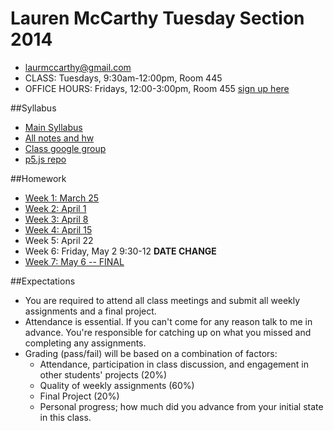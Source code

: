 Lauren McCarthy Tuesday Section 2014
====================================

* [laurmccarthy@gmail.com](mailto:laurmccarthy@gmail.com)
* CLASS: Tuesdays, 9:30am-12:00pm, Room 445
* OFFICE HOURS: Fridays, 12:00-3:00pm, Room 455 [sign up here](https://www.google.com/calendar/selfsched?sstoken=UUZDZnctNVhINm91fGRlZmF1bHR8MjVjZDI3ODE2NTBmMWIxZmQ1MDRhZDljYWRmN2FjYjk)


##Syllabus

- [Main Syllabus](https://github.com/lmccart/itp-creative-js/blob/master/README.md) 
- [All notes and hw](https://github.com/lmccart/itp-creative-js/wiki)
- [Class google group](https://groups.google.com/a/nyu.edu/forum/?hl=en#!forum/itp-creative-js-group)
- [p5.js repo](https://github.com/lmccart/p5.js)


##Homework

* [Week 1: March 25](https://github.com/lmccart/itp-creative-js/wiki/Week-1-Homework-Lauren)
* [Week 2: April 1](https://github.com/lmccart/itp-creative-js/wiki/Week-2-Homework-Lauren)
* [Week 3: April 8](https://github.com/lmccart/itp-creative-js/wiki/Week-3-Homework-Lauren)
* [Week 4: April 15](https://github.com/lmccart/itp-creative-js/wiki/Final-Project-Proposal-Lauren)
* Week 5: April 22
* Week 6: Friday, May 2 9:30-12 **DATE CHANGE**
* [Week 7: May 6 -- FINAL](https://github.com/lmccart/itp-creative-js/wiki/Final-Project-Lauren)

##Expectations 

* You are required to attend all class meetings and submit all weekly assignments and a final project.
* Attendance is essential. If you can't come for any reason talk to me in advance. You're responsible for catching up on what you missed and completing any assignments.
* Grading (pass/fail) will be based on a combination of factors:
    * Attendance, participation in class discussion, and engagement in other students' projects (20%)
    * Quality of weekly assignments (60%)
    * Final Project (20%)
    * Personal progress; how much did you advance from your initial state in this class.


